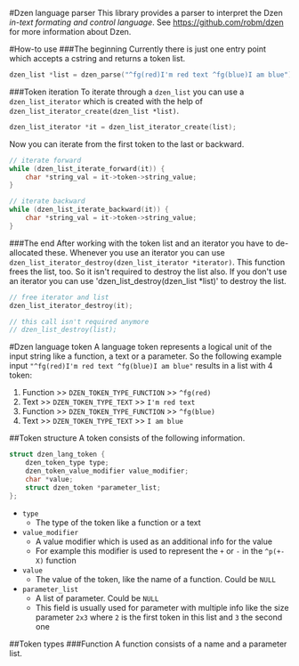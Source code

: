 #Dzen language parser
This library provides a parser to interpret the Dzen *in-text formating and control language*. See https://github.com/robm/dzen for more information about Dzen.
   
#How-to use
###The beginning
Currently there is just one entry point which accepts a cstring and returns a token list.

```c
dzen_list *list = dzen_parse("^fg(red)I'm red text ^fg(blue)I am blue");
```

###Token iteration
To iterate through a `dzen_list` you can use a `dzen_list_iterator` which is created with the help of `dzen_list_iterator_create(dzen_list *list)`.

```c
dzen_list_iterator *it = dzen_list_iterator_create(list);
```

Now you can iterate from the first token to the last or backward.

```c
// iterate forward
while (dzen_list_iterate_forward(it)) {
    char *string_val = it->token->string_value;
}

// iterate backward
while (dzen_list_iterate_backward(it)) {
    char *string_val = it->token->string_value;
}
```

###The end
After working with the token list and an iterator you have to de-allocated these. Whenever you use an iterator you can use `dzen_list_iterator_destroy(dzen_list_iterator *iterator)`. This function frees the list, too. So it isn't required to destroy the list also. If you don't use an iterator you can use 'dzen_list_destroy(dzen_list *list)' to destroy the list.

```c
// free iterator and list
dzen_list_iterator_destroy(it);

// this call isn't required anymore
// dzen_list_destroy(list);
```

#Dzen language token
A language token represents a logical unit of the input string like a function, a text or a parameter. So the following example input `"^fg(red)I'm red text ^fg(blue)I am blue"` results in a list with 4 token:

1. Function \>\> `DZEN_TOKEN_TYPE_FUNCTION` \>\> `^fg(red)`
2. Text \>\> `DZEN_TOKEN_TYPE_TEXT` \>\> `I'm red text `
3. Function \>\> `DZEN_TOKEN_TYPE_FUNCTION` \>\> `^fg(blue)`
4. Text \>\> `DZEN_TOKEN_TYPE_TEXT` \>\> `I am blue`

##Token structure
A token consists of the following information.

```c
struct dzen_lang_token {
    dzen_token_type type;
    dzen_token_value_modifier value_modifier;
    char *value;
    struct dzen_token *parameter_list;
};
```

* `type`
  * The type of the token like a function or a text
* `value_modifier`
  * A value modifier which is used as an additional info for the value
  * For example this modifier is used to represent the `+` or `-` in the `^p(+-X)` function
* `value`
  * The value of the token, like the name of a function. Could be `NULL`
* `parameter_list` 
  * A list of parameter. Could be `NULL`
  * This field is usually used for parameter with multiple info like the size parameter `2x3` where `2` is the first token in this list and `3` the second one   

##Token types
###Function
A function consists of a name and a parameter list.
